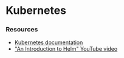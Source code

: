 # Kubernetes

### Resources

* [Kubernetes documentation](https://kubernetes.io/docs/tutorials/)
* ["An Introduction to Helm" YouTube video](https://www.youtube.com/watch?v=Zzwq9FmZdsU)





